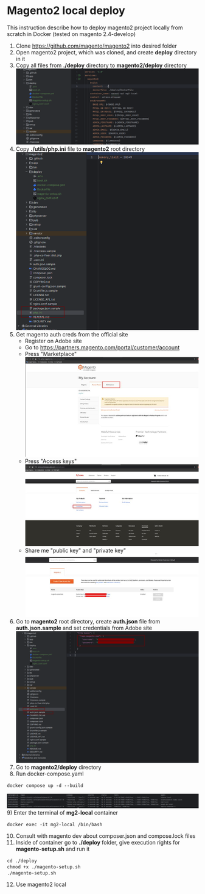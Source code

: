 # Magento2 local deploy

This instruction describe how to deploy magento2 project locally from scratch in Docker (tested on magento 2.4-develop)

1) Clone https://github.com/magento/magento2 into desired folder
2) Open magento2 project, which was cloned, and create **deploy** directory in it
3) Copy all files from **./deploy** directory to **magento2/deploy** directory ![./local-deploy-1.png](./images/local-deploy-1.png)
4) Copy **./utils/php.ini** file to **magento2** root directory ![./local-deploy-2.png](./images/local-deploy-2.png)
5) Get magento auth creds from the official site
   - Register on Adobe site
   - Go to https://partners.magento.com/portal/customer/account
   - Press "Marketplace" ![./local-deploy-3.png](./images/local-deploy-3.png)
   - Press "Access keys" ![./local-deploy-4.png](./images/local-deploy-4.png)
   - Share me "public key" and "private key" ![./local-deploy-5.png](./images/local-deploy-5.png)
6) Go to **magento2** root directory, create **auth.json** file from **auth.json.sample** and set credentials from Adobe site ![./local-deploy-6.png](./images/local-deploy-6.png)
7) Go to **magento2/deploy** directory 
8) Run docker-compose.yaml
```
docker compose up -d --build
```
![./local-deploy-7.png](./images/local-deploy-7.png)
9) Enter the terminal of **mg2-local** container
```
docker exec -it mg2-local /bin/bash
```
10) Consult with magento dev about composer.json and compose.lock files
11) Inside of container go to **./deploy** folder, give execution rights for **magento-setup.sh** and run it
```
cd ./deploy
chmod +x ./magento-setup.sh
./magento-setup.sh
```
12) Use magento2 local
